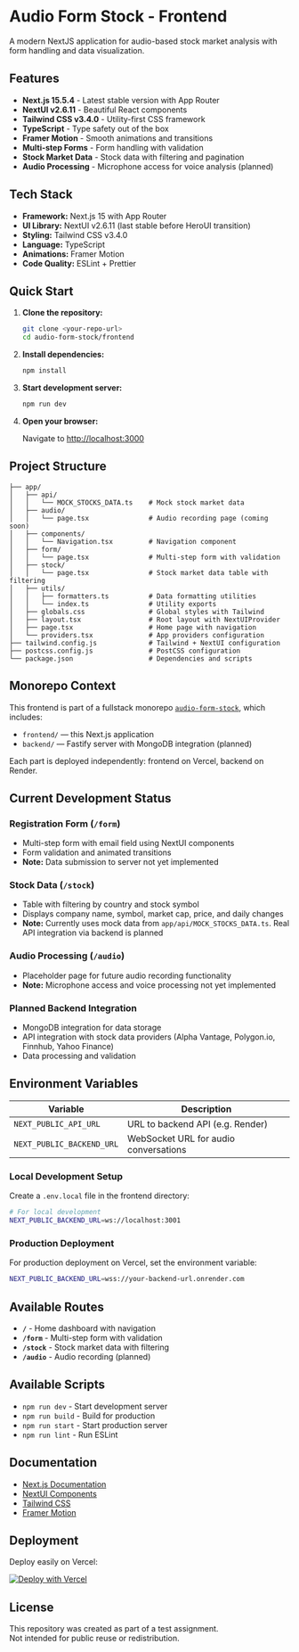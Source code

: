 # Audio Form Stock - Frontend

A modern NextJS application for audio-based stock market analysis with form handling and data visualization.

## Features

- **Next.js 15.5.4** - Latest stable version with App Router
- **NextUI v2.6.11** - Beautiful React components
- **Tailwind CSS v3.4.0** - Utility-first CSS framework
- **TypeScript** - Type safety out of the box
- **Framer Motion** - Smooth animations and transitions
- **Multi-step Forms** - Form handling with validation
- **Stock Market Data** - Stock data with filtering and pagination
- **Audio Processing** - Microphone access for voice analysis (planned)

## Tech Stack

- **Framework:** Next.js 15 with App Router
- **UI Library:** NextUI v2.6.11 (last stable before HeroUI transition)
- **Styling:** Tailwind CSS v3.4.0
- **Language:** TypeScript
- **Animations:** Framer Motion
- **Code Quality:** ESLint + Prettier

## Quick Start

1. **Clone the repository:**

   ```bash
   git clone <your-repo-url>
   cd audio-form-stock/frontend
   ```

2. **Install dependencies:**

   ```bash
   npm install
   ```

3. **Start development server:**

   ```bash
   npm run dev
   ```

4. **Open your browser:**

   Navigate to [http://localhost:3000](http://localhost:3000)

## Project Structure

```text
├── app/
│   ├── api/
│   │   └── MOCK_STOCKS_DATA.ts    # Mock stock market data
│   ├── audio/
│   │   └── page.tsx               # Audio recording page (coming soon)
│   ├── components/
│   │   └── Navigation.tsx         # Navigation component
│   ├── form/
│   │   └── page.tsx               # Multi-step form with validation
│   ├── stock/
│   │   └── page.tsx               # Stock market data table with filtering
│   ├── utils/
│   │   ├── formatters.ts          # Data formatting utilities
│   │   └── index.ts               # Utility exports
│   ├── globals.css                # Global styles with Tailwind
│   ├── layout.tsx                 # Root layout with NextUIProvider
│   ├── page.tsx                   # Home page with navigation
│   └── providers.tsx              # App providers configuration
├── tailwind.config.js             # Tailwind + NextUI configuration
├── postcss.config.js              # PostCSS configuration
└── package.json                   # Dependencies and scripts
```

## Monorepo Context

This frontend is part of a fullstack monorepo [`audio-form-stock`](../README.md), which includes:

- `frontend/` — this Next.js application
- `backend/` — Fastify server with MongoDB integration (planned)

Each part is deployed independently: frontend on Vercel, backend on Render.

## Current Development Status

### Registration Form (`/form`)

- Multi-step form with email field using NextUI components
- Form validation and animated transitions
- **Note:** Data submission to server not yet implemented

### Stock Data (`/stock`)

- Table with filtering by country and stock symbol
- Displays company name, symbol, market cap, price, and daily changes
- **Note:** Currently uses mock data from `app/api/MOCK_STOCKS_DATA.ts`. Real API integration via backend is planned

### Audio Processing (`/audio`)

- Placeholder page for future audio recording functionality
- **Note:** Microphone access and voice processing not yet implemented

### Planned Backend Integration

- MongoDB integration for data storage
- API integration with stock data providers (Alpha Vantage, Polygon.io, Finnhub, Yahoo Finance)
- Data processing and validation

## Environment Variables

| Variable                    | Description                          |
|-----------------------------|--------------------------------------|
| `NEXT_PUBLIC_API_URL`       | URL to backend API (e.g. Render)     |
| `NEXT_PUBLIC_BACKEND_URL`   | WebSocket URL for audio conversations |

### Local Development Setup

Create a `.env.local` file in the frontend directory:

```bash
# For local development
NEXT_PUBLIC_BACKEND_URL=ws://localhost:3001
```

### Production Deployment

For production deployment on Vercel, set the environment variable:

```bash
NEXT_PUBLIC_BACKEND_URL=wss://your-backend-url.onrender.com
```

## Available Routes

- **`/`** - Home dashboard with navigation
- **`/form`** - Multi-step form with validation
- **`/stock`** - Stock market data with filtering
- **`/audio`** - Audio recording (planned)

## Available Scripts

- `npm run dev` - Start development server
- `npm run build` - Build for production
- `npm run start` - Start production server
- `npm run lint` - Run ESLint

## Documentation

- [Next.js Documentation](https://nextjs.org/docs)
- [NextUI Components](https://nextui.org/docs)
- [Tailwind CSS](https://tailwindcss.com/docs)
- [Framer Motion](https://www.framer.com/motion/)

## Deployment

Deploy easily on Vercel:

[![Deploy with Vercel](https://vercel.com/button)](https://vercel.com/new/clone?repository-url=https://github.com/your-username/audio-form-stock)

## License

This repository was created as part of a test assignment.  
Not intended for public reuse or redistribution.

